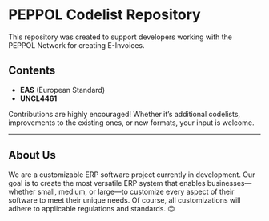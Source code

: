 # PEPPOL Codelist Repository

This repository was created to support developers working with the PEPPOL Network for creating E-Invoices.

## Contents

- **EAS** (European Standard)
- **UNCL4461**

Contributions are highly encouraged! Whether it’s additional codelists, improvements to the existing ones, or new formats, your input is welcome.

---

## About Us

We are a customizable ERP software project currently in development. Our goal is to create the most versatile ERP system that enables businesses—whether small, medium, or large—to customize every aspect of their software to meet their unique needs. Of course, all customizations will adhere to applicable regulations and standards. 😊
